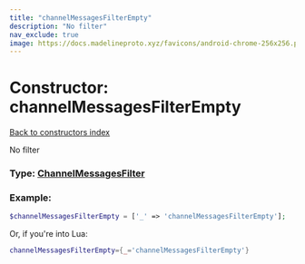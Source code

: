 ```yaml
---
title: "channelMessagesFilterEmpty"
description: "No filter"
nav_exclude: true
image: https://docs.madelineproto.xyz/favicons/android-chrome-256x256.png
---
```

# Constructor: channelMessagesFilterEmpty  
[Back to constructors index](index.md)



No filter




### Type: [ChannelMessagesFilter](../types/ChannelMessagesFilter.md)


### Example:

```php
$channelMessagesFilterEmpty = ['_' => 'channelMessagesFilterEmpty'];
```  


Or, if you're into Lua:

```lua
channelMessagesFilterEmpty={_='channelMessagesFilterEmpty'}

```


